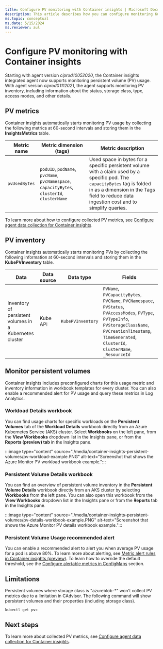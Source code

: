 ```yaml
---
title: Configure PV monitoring with Container insights | Microsoft Docs
description: This article describes how you can configure monitoring Kubernetes clusters with persistent volumes with Container insights.
ms.topic: conceptual
ms.date: 5/15/2024
ms.reviewer: aul
---
```


# Configure PV monitoring with Container insights

Starting with agent version *ciprod10052020*, the Container insights integrated agent now supports monitoring persistent volume (PV) usage. With agent version *ciprod01112021*, the agent supports monitoring PV inventory, including information about the status, storage class, type, access modes, and other details.

## PV metrics

Container insights automatically starts monitoring PV usage by collecting the following metrics at 60-second intervals and storing them in the **InsightsMetrics** table.

| Metric name | Metric dimension (tags) | Metric description |
|-----|-----------|----------|
| `pvUsedBytes`| `podUID`, `podName`, `pvcName`, `pvcNamespace`, `capacityBytes`, `clusterId`, `clusterName`| Used space in bytes for a specific persistent volume with a claim used by a specific pod. The `capacityBytes` tag is folded in as a dimension in the Tags field to reduce data ingestion cost and to simplify queries.|

To learn more about how to configure collected PV metrics, see [Configure agent data collection for Container insights](./container-insights-data-collection-configmap.md).

## PV inventory

Container insights automatically starts monitoring PVs by collecting the following information at 60-second intervals and storing them in the **KubePVInventory** table.

|Data |Data source| Data type| Fields|
|-----|-----------|----------|-------|
|Inventory of persistent volumes in a Kubernetes cluster |Kube API |`KubePVInventory` |    `PVName`, `PVCapacityBytes`, `PVCName`, `PVCNamespace`, `PVStatus`, `PVAccessModes`, `PVType`, `PVTypeInfo`, `PVStorageClassName`, `PVCreationTimestamp`, `TimeGenerated`, `ClusterId`, `ClusterName`, `_ResourceId` |

## Monitor persistent volumes

Container insights includes preconfigured charts for this usage metric and inventory information in workbook templates for every cluster. You can also enable a recommended alert for PV usage and query these metrics in Log Analytics.

### Workload Details workbook

You can find usage charts for specific workloads on the **Persistent Volumes** tab of the **Workload Details** workbook directly from an Azure Kubernetes Service (AKS) cluster. Select **Workbooks** on the left pane, from the **View Workbooks** dropdown list in the Insights pane, or from the **Reports (preview) tab** in the Insights pane.

:::image type="content" source="./media/container-insights-persistent-volumes/pv-workload-example.PNG" alt-text="Screenshot that shows the Azure Monitor PV workload workbook example.":::

### Persistent Volume Details workbook

You can find an overview of persistent volume inventory in the **Persistent Volume Details** workbook directly from an AKS cluster by selecting **Workbooks** from the left pane. You can also open this workbook from the **View Workbooks** dropdown list in the Insights pane or from the **Reports** tab in the Insights pane.

:::image type="content" source="./media/container-insights-persistent-volumes/pv-details-workbook-example.PNG" alt-text="Screenshot that shows the Azure Monitor PV details workbook example.":::

### Persistent Volume Usage recommended alert
You can enable a recommended alert to alert you when average PV usage for a pod is above 80%. To learn more about alerting, see [Metric alert rules in Container insights (preview)](./container-insights-metric-alerts.md). To learn how to override the default threshold, see the [Configure alertable metrics in ConfigMaps](./container-insights-metric-alerts.md#configure-alertable-metrics-in-configmaps) section.

## Limitations
Persistent volumes where storage class is "azureblob-*" won't collect PV metrics due to a limitation in CAdvisor. The following command will show persistent volumes and their properties (including storage class). 
 
```kubectl get pvc```

## Next steps

To learn more about collected PV metrics, see [Configure agent data collection for Container insights](./container-insights-data-collection-configmap.md).
